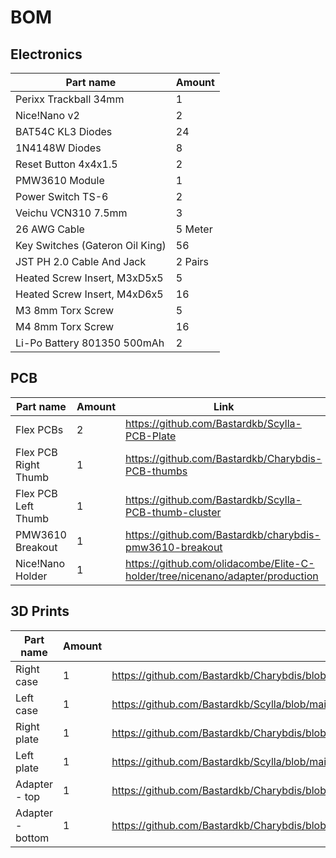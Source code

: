# BOM

## Electronics

| Part name                       | Amount  |
| ------------------------------- | ------- |
| Perixx Trackball 34mm           | 1       |
| Nice!Nano v2                    | 2       |
| BAT54C KL3 Diodes               | 24      |
| 1N4148W Diodes                  | 8       |
| Reset Button 4x4x1.5            | 2       |
| PMW3610 Module                  | 1       |
| Power Switch TS-6               | 2       |
| Veichu VCN310 7.5mm             | 3       |
| 26 AWG Cable                    | 5 Meter |
| Key Switches (Gateron Oil King) | 56      |
| JST PH 2.0 Cable And Jack       | 2 Pairs |
| Heated Screw Insert, M3xD5x5    | 5       |
| Heated Screw Insert, M4xD6x5    | 16      |
| M3 8mm Torx Screw               | 5       |
| M4 8mm Torx Screw               | 16      |
| Li-Po Battery 801350 500mAh     | 2       |

## PCB

| Part name            | Amount | Link                                                                          |
| -------------------- | ------ | ----------------------------------------------------------------------------- |
| Flex PCBs            | 2      | https://github.com/Bastardkb/Scylla-PCB-Plate                                 |
| Flex PCB Right Thumb | 1      | https://github.com/Bastardkb/Charybdis-PCB-thumbs                             |
| Flex PCB Left Thumb  | 1      | https://github.com/Bastardkb/Scylla-PCB-thumb-cluster                         |
| PMW3610 Breakout     | 1      | https://github.com/Bastardkb/charybdis-pmw3610-breakout                       |
| Nice!Nano Holder     | 1      | https://github.com/olidacombe/Elite-C-holder/tree/nicenano/adapter/production |

## 3D Prints

| Part name        | Amount | Link                                                                                        |
| ---------------- | ------ | ------------------------------------------------------------------------------------------- |
| Right case       | 1      | https://github.com/Bastardkb/Charybdis/blob/main/files/4x6/MK2/charybdis_v4_247_right.stl   |
| Left case        | 1      | https://github.com/Bastardkb/Scylla/blob/main/files/MK2/scylla_v3_36.stl                    |
| Right plate      | 1      | https://github.com/Bastardkb/Charybdis/blob/main/files/4x6/MK2/charybdis_v4_247_plate_R.stl |
| Left plate       | 1      | https://github.com/Bastardkb/Scylla/blob/main/files/MK2/scylla_v3_36_plate_left.stl         |
| Adapter - top    | 1      | https://github.com/Bastardkb/Charybdis/blob/main/files/4x6/adapter_v4_v4_top.stl            |
| Adapter - bottom | 1      | https://github.com/Bastardkb/Charybdis/blob/main/files/mods/veichu/veichu.stl               |
